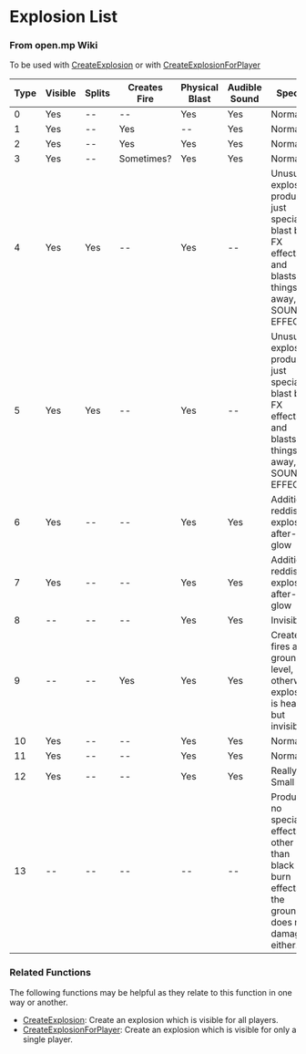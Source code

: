 
# Explosion List



### From open.mp Wiki
To be used with [CreateExplosion](../scripting/functions/CreateExplosion "CreateExplosion") 
or with [CreateExplosionForPlayer](../scripting/functions/CreateExplosionForPlayer "CreateExplosionForPlayer")


|Type|Visible|Splits|Creates Fire|Physical Blast|Audible Sound|Special|Range|
|--- |--- |--- |--- |--- |--- |--- |--- |
|0|Yes|--|--|Yes|Yes|Normal|Large|
|1|Yes|--|Yes|--|Yes|Normal|Normal|
|2|Yes|--|Yes|Yes|Yes|Normal|Large|
|3|Yes|--|Sometimes?|Yes|Yes|Normal|Large|
|4|Yes|Yes|--|Yes|--|Unusual explosion, produces just special blast burn FX effects and blasts things away, NO SOUND EFFECTS.|Normal|
|5|Yes|Yes|--|Yes|--|Unusual explosion, produces just special blast burn FX effects and blasts things away, NO SOUND EFFECTS.|Normal|
|6|Yes|--|--|Yes|Yes|Additional reddish explosion after-glow|Very Large|
|7|Yes|--|--|Yes|Yes|Additional reddish explosion after-glow|Huge|
|8|--|--|--|Yes|Yes|Invisible|Normal|
|9|--|--|Yes|Yes|Yes|Creates fires at ground level, otherwise explosion is heard but invisible.|Normal|
|10|Yes|--|--|Yes|Yes|Normal|Large|
|11|Yes|--|--|Yes|Yes|Normal|Small|
|12|Yes|--|--|Yes|Yes|Really Small|Very Small|
|13|--|--|--|--|--|Produces no special effects other than black burn effects on the ground, does no damage either.|Large|

### **Related Functions**

The following functions may be helpful as they relate to this function in one way or another.

*   [CreateExplosion](../scripting/functions/CreateExplosion "CreateExplosion"): Create an explosion which is visible for all players.
*   [CreateExplosionForPlayer](../scripting/functions/CreateExplosionForPlayer "CreateExplosionForPlayer"): Create an explosion which is visible for only a single player.

